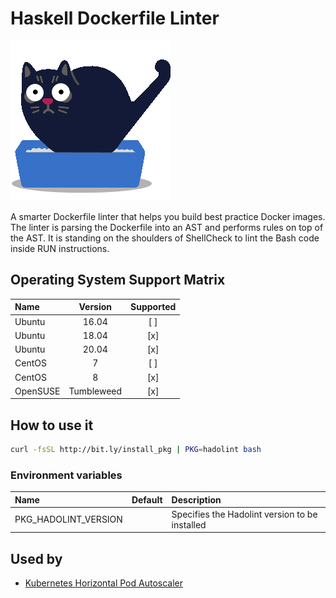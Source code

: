 # Haskell Dockerfile Linter

![Logo](../../docs/img/hadolint.png)

A smarter Dockerfile linter that helps you build best practice Docker
images. The linter is parsing the Dockerfile into an AST and performs
rules on top of the AST. It is standing on the shoulders of ShellCheck
to lint the Bash code inside RUN instructions.

## Operating System Support Matrix

| Name       | Version    | Supported |
|:-----------|:----------:|:---------:|
| Ubuntu     | 16.04      | [ ]       |
| Ubuntu     | 18.04      | [x]       |
| Ubuntu     | 20.04      | [x]       |
| CentOS     | 7          | [ ]       |
| CentOS     | 8          | [x]       |
| OpenSUSE   | Tumbleweed | [x]       |

## How to use it

```bash
curl -fsSL http://bit.ly/install_pkg | PKG=hadolint bash
```
### Environment variables

| Name                 | Default | Description                                    |
|:---------------------|:--------|:-----------------------------------------------|
| PKG_HADOLINT_VERSION |         | Specifies the Hadolint version to be installed |

## Used by

- [Kubernetes Horizontal Pod Autoscaler](https://github.com/electrocucaracha/k8s-HorizontalPodAutoscaler-demo/)
